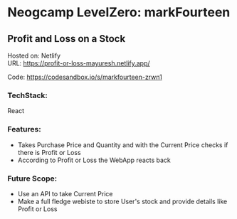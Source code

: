 # Neogcamp LevelZero: markFourteen

## Profit and Loss on a Stock

Hosted on: Netlify \
URL: https://profit-or-loss-mayuresh.netlify.app/

Code: https://codesandbox.io/s/markfourteen-zrwn1

### TechStack:
React

### Features:
- Takes Purchase Price and Quantity and with the Current Price checks if there is Profit or Loss
- According to Profit or Loss the WebApp reacts back

### Future Scope:
- Use an API to take Current Price
- Make a full fledge webiste to store User's stock and provide details like Profit or Loss